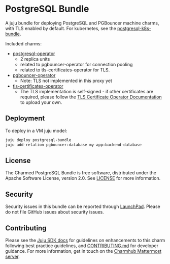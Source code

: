 # PostgreSQL Bundle

A juju bundle for deploying PostgreSQL and PGBouncer machine charms, with TLS enabled by default. For kubernetes, see the [postgresql-k8s-bundle](https://github.com/canonical/postgresql-k8s-bundle).

Included charms:
- [postgresql-operator](https://github.com/canonical/postgresql-operator)
  - 2 replica units
  - related to pgbouncer-operator for connection pooling
  - related to tls-certificates-operator for TLS.
- [pgbouncer-operator](https://github.com/canonical/pgbouncer-operator)
  - Note: TLS not implemented in this proxy yet
- [tls-certificates-operator](https://github.com/canonical/tls-certificates-operator)
  - The TLS implementation is self-signed - if other certificates are required, please follow the [TLS Certificate Operator Documentation](https://charmhub.io/tls-certificates-operator) to upload your own.

## Deployment

To deploy in a VM juju model:
```bash
juju deploy postgresql-bundle
juju add-relation pgbouncer:database my-app:backend-database
```

## License

The Charmed PostgreSQL Bundle is free software, distributed under the Apache Software License, version 2.0. See [LICENSE](https://github.com/canonical/pgbouncer-operator/blob/main/LICENSE) for more information.

## Security

Security issues in this bundle can be reported through [LaunchPad](https://wiki.ubuntu.com/DebuggingSecurity#How%20to%20File). Please do not file GitHub issues about security issues.

## Contributing

Please see the [Juju SDK docs](https://juju.is/docs/sdk) for guidelines on enhancements to this charm following best practice guidelines, and [CONTRIBUTING.md](https://github.com/canonical/postgresql-bundle/CONTRIBUTING.md) for developer guidance. For more information, get in touch on the [Charmhub Mattermost server](https://chat.charmhub.io).
